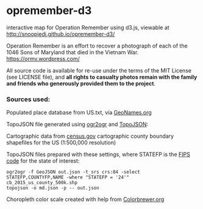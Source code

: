 # opremember-d3
interactive map for Operation Remember using d3.js, viewable at http://snoopjedi.github.io/opremember-d3/

Operation Remember is an effort to recover a photograph of each of the 1046 Sons of Maryland that died in the Vietnam War.
https://ormv.wordpress.com/

All source code is available for re-use under the terms of the MIT License (see LICENSE file), and **all rights to casualty photos remain with the family and friends who generously provided them to the project**.

### Sources used:
Populated place database from US.txt, via [GeoNames.org](http://www.geonames.org/export/)

TopoJSON file generated using [ogr2ogr](http://www.gdal.org/ogr2ogr.html) and [TopoJSON](https://github.com/mbostock/topojson):

Cartographic data from [census.gov](http://www.census.gov/geo/maps-data/data/cbf/cbf_counties.html) cartographic county boundary shapefiles for the US (1:500,000 resolution)

TopoJSON files prepared with these settings, where STATEFP is the [FIPS code](https://en.wikipedia.org/wiki/FIPS_county_code) for the state of interest:
```
ogr2ogr -f GeoJSON out.json -t_srs crs:84 -select STATEFP,COUNTYFP,NAME -where "STATEFP = '24'" cb_2015_us_county_500k.shp
topojson -o md.json -p -- out.json
```

Choropleth color scale created with help from [Colorbrewer.org](http://colorbrewer2.org/)
